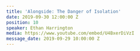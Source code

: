 ```yaml
---
title: 'Alongside: The Danger of Isolation'
date: 2019-09-30 12:00:00 Z
position: 10
speaker: Ethan Harrington
media: https://www.youtube.com/embed/U4BxerDiVzI
message_date: 2019-09-29 10:00:00 Z
---
```


